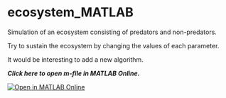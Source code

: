 # ecosystem_MATLAB
Simulation of an ecosystem consisting of predators and non-predators.

Try to sustain the ecosystem by changing the values of each parameter.

It would be interesting to add a new algorithm.

***Click here to open m-file in MATLAB Online.***

[![Open in MATLAB Online](https://www.mathworks.com/images/responsive/global/open-in-matlab-online.svg)](https://matlab.mathworks.com/open/github/v1?repo=E-vogel/ecosystem_MATLAB&file=ecosystem.m)
